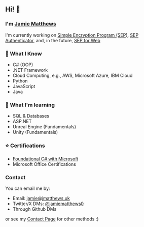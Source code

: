 ##  Hi! 👋
### I'm [Jamie Matthews](https://jmatthews.uk)
I'm currently working on [Simple Encryption Program (SEP)](https://github.com/jamiem0/sep), [SEP Authenticator](https://github.com/jamiem0/sep-authenticator), and, in the future, [SEP for Web](https://sep.jmatthews.uk)

### 📖 What I Know
* C# (OOP)
* .NET Framework
* Cloud Computing, e.g., AWS, Microsoft Azure, IBM Cloud
* Python
* JavaScript
* Java

### 🌱 What I'm learning
* SQL & Databases
* ASP.NET
* Unreal Engine (Fundamentals)
* Unity (Fundamentals)

### ⭐ Certifications
* [Foundational C# with Microsoft](https://www.freecodecamp.org/certification/jamiem0/foundational-c-sharp-with-microsoft)
* Microsoft Office Certifications

### Contact
You can email me by: 
* Email: [jamie@jmatthews.uk](mailto:jamie@jmatthews.uk)
* Twitter/X DMs: [@jamiematthews0](https://twitter.com/jamiematthews0)
* Through Github DMs

or see my [Contact Page](https://jmatthews.uk/contact) for other methods :)

